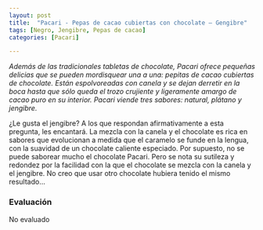 ```yaml
---
layout: post
title:  "Pacari - Pepas de cacao cubiertas con chocolate – Gengibre"
tags: [Negro, Jengibre, Pepas de cacao] 
categories: [Pacari]

---
```


_Además de las tradicionales tabletas de chocolate, Pacari ofrece pequeñas delicias que se pueden mordisquear una a una: pepitas de cacao cubiertas de chocolate. Están espolvoreadas con canela y se dejan derretir en la boca hasta que sólo queda el trozo crujiente y ligeramente amargo de cacao puro en su interior. Pacari viende tres sabores: natural, plátano y jengibre._

¿Le gusta el jengibre? 
A los que respondan afirmativamente a esta pregunta, les encantará. La mezcla con la canela y el chocolate es rica en sabores que evolucionan a medida que el caramelo se funde en la lengua, con la suavidad de un chocolate caliente especiado. Por supuesto, no se puede saborear mucho el chocolate Pacari. Pero se nota su sutileza y redondez por la facilidad con la que el chocolate se mezcla con la canela y el jengibre. No creo que usar otro chocolate hubiera tenido el mismo resultado...


### Evaluación

No evaluado